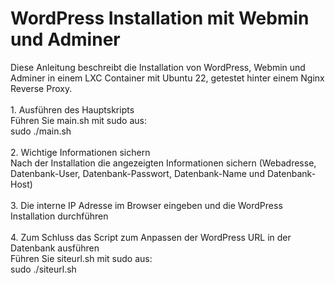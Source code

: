 # WordPress Installation mit Webmin und Adminer

Diese Anleitung beschreibt die Installation von WordPress, Webmin und Adminer in einem LXC Container mit Ubuntu 22, getestet hinter einem Nginx Reverse Proxy.<br><br>
    1. Ausführen des Hauptskripts<br>
        Führen Sie main.sh mit sudo aus:<br>
        sudo ./main.sh<br>
        <br>
    2. Wichtige Informationen sichern<br>
        Nach der Installation die angezeigten Informationen sichern (Webadresse, Datenbank-User, Datenbank-Passwort, Datenbank-Name und Datenbank-Host)<br>
        <br>
    3. Die interne IP Adresse im Browser eingeben und die WordPress Installation durchführen
        <br><br>
    4. Zum Schluss das Script zum Anpassen der WordPress URL in der Datenbank ausführen<br>
        Führen Sie siteurl.sh mit sudo aus:<br>
        sudo ./siteurl.sh<br>
        <br>
